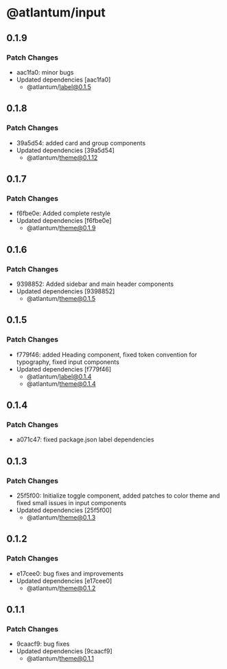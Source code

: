# @atlantum/input

## 0.1.9

### Patch Changes

-   aac1fa0: minor bugs
-   Updated dependencies [aac1fa0]
    -   @atlantum/label@0.1.5

## 0.1.8

### Patch Changes

-   39a5d54: added card and group components
-   Updated dependencies [39a5d54]
    -   @atlantum/theme@0.1.12

## 0.1.7

### Patch Changes

-   f6fbe0e: Added complete restyle
-   Updated dependencies [f6fbe0e]
    -   @atlantum/theme@0.1.9

## 0.1.6

### Patch Changes

-   9398852: Added sidebar and main header components
-   Updated dependencies [9398852]
    -   @atlantum/theme@0.1.5

## 0.1.5

### Patch Changes

-   f779f46: added Heading component, fixed token convention for typography, fixed input components
-   Updated dependencies [f779f46]
    -   @atlantum/label@0.1.4
    -   @atlantum/theme@0.1.4

## 0.1.4

### Patch Changes

-   a071c47: fixed package.json label dependencies

## 0.1.3

### Patch Changes

-   25f5f00: Initialize toggle component, added patches to color theme and fixed small issues in input components
-   Updated dependencies [25f5f00]
    -   @atlantum/theme@0.1.3

## 0.1.2

### Patch Changes

-   e17cee0: bug fixes and improvements
-   Updated dependencies [e17cee0]
    -   @atlantum/theme@0.1.2

## 0.1.1

### Patch Changes

-   9caacf9: bug fixes
-   Updated dependencies [9caacf9]
    -   @atlantum/theme@0.1.1

